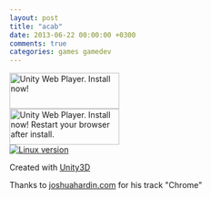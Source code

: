 ```yaml
---
layout: post
title: "acab"
date: 2013-06-22 00:00:00 +0300
comments: true
categories: games gamedev
---
```


<!--more-->

<script type='text/javascript'>
	var gameName = "acab";
</script>

<script type='text/javascript' src='{{ root_url }}/javascripts/web.js'></script>

<div id="unityPlayer">
	<div class="missing">
		<a href="http://unity3d.com/webplayer/" title="Unity Web Player. Install now!">
			<img alt="Unity Web Player. Install now!" src="http://webplayer.unity3d.com/installation/getunity.png" width="193" height="63" />
		</a>
	</div>
	<div class="broken">
		<a href="http://unity3d.com/webplayer/" title="Unity Web Player. Install now! Restart your browser after install.">
			<img alt="Unity Web Player. Install now! Restart your browser after install." src="http://webplayer.unity3d.com/installation/getunityrestart.png" width="193" height="63" />
		</a>
	</div>
</div>
<a href="http://yadi.sk/d/U9rngVsx5LDaA"><img src="{{ root_url }}/images/builds/tux.png" title="Linux-версия" alt="Linux version"></a>

Created with [Unity3D](http://unity3d.com)

Thanks to [joshuahardin.com](joshuahardin.com) for his track "Chrome"